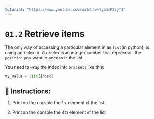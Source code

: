 ```yaml
---
tutorial: "https://www.youtube.com/watch?v=Yyo3cP3zyT4"
---
```


# `01.2` Retrieve items

The only way of accessing a particular element in an `list`(in python), is using an `index`.
x.
An `index` is an integer number that represents the `position` you want to access in the list.

You need to `wrap` the index into `brackets` like this:


```py
my_value = list[index]
```

## 📝 Instructions:

1. Print on the console the 1st element of the list

2. Print on the console the 4th element of the list
